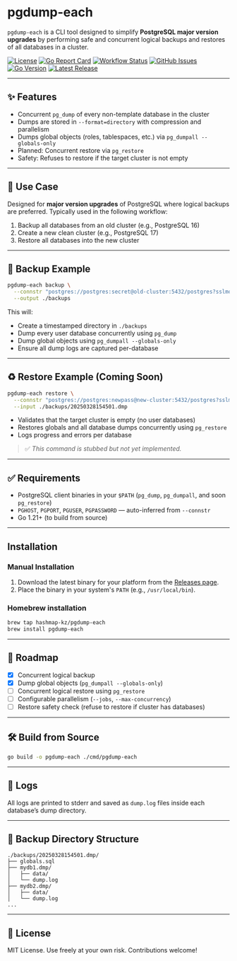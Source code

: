 # pgdump-each

`pgdump-each` is a CLI tool designed to simplify **PostgreSQL major version upgrades** by performing safe and concurrent
logical backups and restores of all databases in a cluster.

[![License](https://img.shields.io/github/license/hashmap-kz/pgdump-each)](https://github.com/hashmap-kz/pgdump-each/blob/master/LICENSE)
[![Go Report Card](https://goreportcard.com/badge/github.com/hashmap-kz/pgdump-each)](https://goreportcard.com/report/github.com/hashmap-kz/pgdump-each)
[![Workflow Status](https://img.shields.io/github/actions/workflow/status/hashmap-kz/pgdump-each/ci.yml?branch=master)](https://github.com/hashmap-kz/pgdump-each/actions/workflows/ci.yml?query=branch:master)
[![GitHub Issues](https://img.shields.io/github/issues/hashmap-kz/pgdump-each)](https://github.com/hashmap-kz/pgdump-each/issues)
[![Go Version](https://img.shields.io/github/go-mod/go-version/hashmap-kz/pgdump-each)](https://github.com/hashmap-kz/pgdump-each/blob/master/go.mod#L3)
[![Latest Release](https://img.shields.io/github/v/release/hashmap-kz/pgdump-each)](https://github.com/hashmap-kz/pgdump-each/releases/latest)

---

## ✨ Features

- Concurrent `pg_dump` of every non-template database in the cluster
- Dumps are stored in `--format=directory` with compression and parallelism
- Dumps global objects (roles, tablespaces, etc.) via `pg_dumpall --globals-only`
- Planned: Concurrent restore via `pg_restore`
- Safety: Refuses to restore if the target cluster is not empty

---

## 🔧 Use Case

Designed for **major version upgrades** of PostgreSQL where logical backups are preferred. Typically used in the
following workflow:

1. Backup all databases from an old cluster (e.g., PostgreSQL 16)
2. Create a new clean cluster (e.g., PostgreSQL 17)
3. Restore all databases into the new cluster

---

## 🧪 Backup Example

```bash
pgdump-each backup \
  --connstr "postgres://postgres:secret@old-cluster:5432/postgres?sslmode=disable" \
  --output ./backups
```

This will:

- Create a timestamped directory in `./backups`
- Dump every user database concurrently using `pg_dump`
- Dump global objects using `pg_dumpall --globals-only`
- Ensure all dump logs are captured per-database

---

## ♻️ Restore Example (Coming Soon)

```bash
pgdump-each restore \
  --connstr "postgres://postgres:newpass@new-cluster:5432/postgres?sslmode=disable" \
  --input ./backups/20250328154501.dmp
```

- Validates that the target cluster is empty (no user databases)
- Restores globals and all database dumps concurrently using `pg_restore`
- Logs progress and errors per database

> ✅ *This command is stubbed but not yet implemented.*

---

## ✅ Requirements

- PostgreSQL client binaries in your `$PATH` (`pg_dump`, `pg_dumpall`, and soon `pg_restore`)
- `PGHOST`, `PGPORT`, `PGUSER`, `PGPASSWORD` — auto-inferred from `--connstr`
- Go 1.21+ (to build from source)

---

## Installation

### Manual Installation

1. Download the latest binary for your platform from
   the [Releases page](https://github.com/hashmap-kz/pgdump-each/releases).
2. Place the binary in your system's `PATH` (e.g., `/usr/local/bin`).

### Homebrew installation

```bash
brew tap hashmap-kz/pgdump-each
brew install pgdump-each
```

---

## 🚀 Roadmap

- [x] Concurrent logical backup
- [x] Dump global objects (`pg_dumpall --globals-only`)
- [ ] Concurrent logical restore using `pg_restore`
- [ ] Configurable parallelism (`--jobs`, `--max-concurrency`)
- [ ] Restore safety check (refuse to restore if cluster has databases)

---

## 🛠 Build from Source

```bash
go build -o pgdump-each ./cmd/pgdump-each
```

---

## 👀 Logs

All logs are printed to stderr and saved as `dump.log` files inside each database’s dump directory.

---

## 📂 Backup Directory Structure

```
./backups/20250328154501.dmp/
├── globals.sql
├── mydb1.dmp/
│   ├── data/
│   └── dump.log
├── mydb2.dmp/
│   ├── data/
│   └── dump.log
...
```

---

## 📘 License

MIT License. Use freely at your own risk. Contributions welcome!
